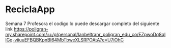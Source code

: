 # ReciclaApp
Semana 7
Profesora el codigo lo puede descargar completo del siguiente link
https://poligran-my.sharepoint.com/:u:/g/personal/lanbeltranr_poligran_edu_co/EZpwoDq8qllGq-viiuuEFBQBKpnBI64MbTbweXLSRPOAtA?e=U7iOhC
